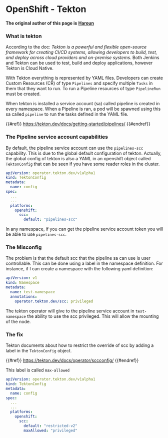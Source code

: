 # OpenShift - Tekton

**The original author of this page is** [**Haroun**](https://www.linkedin.com/in/haroun-al-mounayar-571830211)

### What is tekton

According to the doc: _Tekton is a powerful and flexible open-source framework for creating CI/CD systems, allowing developers to build, test, and deploy across cloud providers and on-premise systems._ Both Jenkins and Tekton can be used to test, build and deploy applications, however Tekton is Cloud Native.&#x20;

With Tekton everything is represented by YAML files. Developers can create Custom Resources (CR) of type `Pipelines` and specify multiple `Tasks` in them that they want to run. To run a Pipeline resources of type `PipelineRun` must be created.

When tekton is installed a service account (sa) called pipeline is created in every namespace. When a Pipeline is ran, a pod will be spawned using this sa called `pipeline` to run the tasks defined in the YAML file.

{{#ref}}
https://tekton.dev/docs/getting-started/pipelines/
{{#endref}}

### The Pipeline service account capabilities

By default, the pipeline service account can use the `pipelines-scc` capability. This is due to the global default configuration of tekton. Actually, the global config of tekton is also a YAML in an openshift object called `TektonConfig` that can be seen if you have some reader roles in the cluster.

```yaml
apiVersion: operator.tekton.dev/v1alpha1
kind: TektonConfig
metadata:
  name: config
spec:
  ...
  ...
  platforms:
    openshift:
      scc:
        default: "pipelines-scc"
```

In any namespace, if you can get the pipeline service account token you will be able to use `pipelines-scc`.

### The Misconfig

The problem is that the default scc that the pipeline sa can use is user controllable. This can be done using a label in the namespace definition. For instance, if I can create a namespace with the following yaml definition:

```yaml
apiVersion: v1
kind: Namespace
metadata:
  name: test-namespace
  annotations:
    operator.tekton.dev/scc: privileged
```

The tekton operator will give to the pipeline service account in `test-namespace` the ability to use the scc privileged. This will allow the mounting of the node.

### The fix

Tekton documents about how to restrict the override of scc by adding a label in the `TektonConfig` object.

{{#ref}}
https://tekton.dev/docs/operator/sccconfig/
{{#endref}}

This label is called `max-allowed`&#x20;

```yaml
apiVersion: operator.tekton.dev/v1alpha1
kind: TektonConfig
metadata:
  name: config
spec:
  ...
  ...
  platforms:
    openshift:
      scc:
        default: "restricted-v2"
        maxAllowed: "privileged"
```



